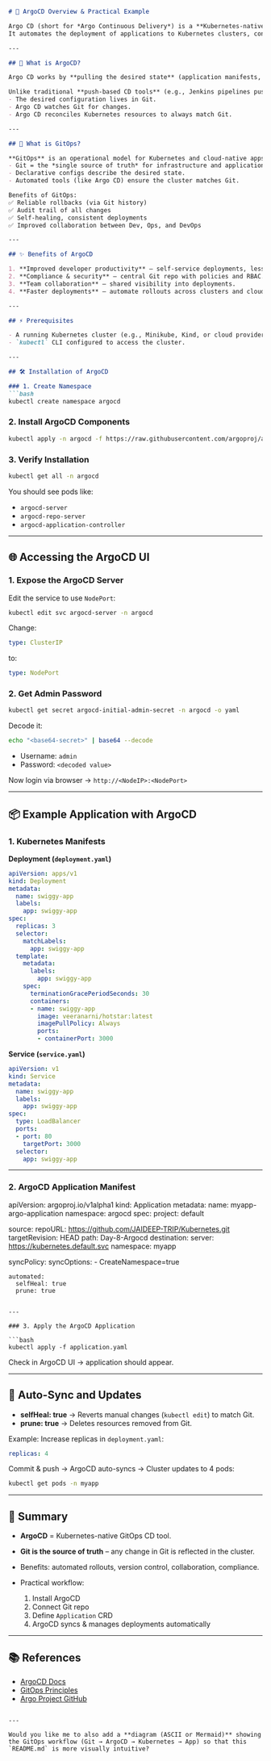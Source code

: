 
````markdown
# 🚀 ArgoCD Overview & Practical Example

Argo CD (short for *Argo Continuous Delivery*) is a **Kubernetes-native GitOps continuous deployment tool**.  
It automates the deployment of applications to Kubernetes clusters, continuously ensuring that the deployed state matches the Git repository state.

---

## 📖 What is ArgoCD?

Argo CD works by **pulling the desired state** (application manifests, Helm charts, or Kustomize configs) from Git repositories and applying them to Kubernetes.  

Unlike traditional **push-based CD tools** (e.g., Jenkins pipelines pushing to Kubernetes), Argo CD is **pull-based**:  
- The desired configuration lives in Git.  
- Argo CD watches Git for changes.  
- Argo CD reconciles Kubernetes resources to always match Git.  

---

## 🔹 What is GitOps?

**GitOps** is an operational model for Kubernetes and cloud-native apps:  
- Git = the *single source of truth* for infrastructure and applications.  
- Declarative configs describe the desired state.  
- Automated tools (like Argo CD) ensure the cluster matches Git.  

Benefits of GitOps:  
✅ Reliable rollbacks (via Git history)  
✅ Audit trail of all changes  
✅ Self-healing, consistent deployments  
✅ Improved collaboration between Dev, Ops, and DevOps  

---

## ✨ Benefits of ArgoCD

1. **Improved developer productivity** – self-service deployments, less manual work.  
2. **Compliance & security** – central Git repo with policies and RBAC.  
3. **Team collaboration** – shared visibility into deployments.  
4. **Faster deployments** – automate rollouts across clusters and clouds.  

---

## ⚡ Prerequisites

- A running Kubernetes cluster (e.g., Minikube, Kind, or cloud provider).  
- `kubectl` CLI configured to access the cluster.  

---

## 🛠️ Installation of ArgoCD

### 1. Create Namespace
```bash
kubectl create namespace argocd
````

### 2. Install ArgoCD Components

```bash
kubectl apply -n argocd -f https://raw.githubusercontent.com/argoproj/argo-cd/stable/manifests/install.yaml
```

### 3. Verify Installation

```bash
kubectl get all -n argocd
```

You should see pods like:

* `argocd-server`
* `argocd-repo-server`
* `argocd-application-controller`

---

## 🌐 Accessing the ArgoCD UI

### 1. Expose the ArgoCD Server

Edit the service to use `NodePort`:

```bash
kubectl edit svc argocd-server -n argocd
```

Change:

```yaml
type: ClusterIP
```

to:

```yaml
type: NodePort
```

### 2. Get Admin Password

```bash
kubectl get secret argocd-initial-admin-secret -n argocd -o yaml
```

Decode it:

```bash
echo "<base64-secret>" | base64 --decode
```

* Username: `admin`
* Password: `<decoded value>`

Now login via browser → `http://<NodeIP>:<NodePort>`

---

## 📦 Example Application with ArgoCD

### 1. Kubernetes Manifests

**Deployment (`deployment.yaml`)**

```yaml
apiVersion: apps/v1
kind: Deployment
metadata:
  name: swiggy-app
  labels:
    app: swiggy-app
spec:
  replicas: 3
  selector:
    matchLabels:
      app: swiggy-app
  template:
    metadata:
      labels:
        app: swiggy-app
    spec:
      terminationGracePeriodSeconds: 30
      containers:
      - name: swiggy-app
        image: veeranarni/hotstar:latest
        imagePullPolicy: Always
        ports:
        - containerPort: 3000
```

**Service (`service.yaml`)**

```yaml
apiVersion: v1
kind: Service
metadata:
  name: swiggy-app
  labels:
    app: swiggy-app
spec:
  type: LoadBalancer
  ports:
  - port: 80
    targetPort: 3000
  selector:
    app: swiggy-app
```

---

### 2. ArgoCD Application Manifest

apiVersion: argoproj.io/v1alpha1
kind: Application
metadata:
  name: myapp-argo-application
  namespace: argocd
spec:
  project: default

  source:
    repoURL: https://github.com/JAIDEEP-TRIP/Kubernetes.git
    targetRevision: HEAD
    path: Day-8-Argocd
  destination:
    server: https://kubernetes.default.svc
    namespace: myapp

  syncPolicy:
    syncOptions:
    - CreateNamespace=true

    automated:
      selfHeal: true
      prune: true
```

---

### 3. Apply the ArgoCD Application

```bash
kubectl apply -f application.yaml
```

Check in ArgoCD UI → application should appear.

---

## 🔄 Auto-Sync and Updates

* **selfHeal: true** → Reverts manual changes (`kubectl edit`) to match Git.
* **prune: true** → Deletes resources removed from Git.

Example: Increase replicas in `deployment.yaml`:

```yaml
replicas: 4
```

Commit & push → ArgoCD auto-syncs → Cluster updates to 4 pods:

```bash
kubectl get pods -n myapp
```

---

## 🎯 Summary

* **ArgoCD** = Kubernetes-native GitOps CD tool.
* **Git is the source of truth** – any change in Git is reflected in the cluster.
* Benefits: automated rollouts, version control, collaboration, compliance.
* Practical workflow:

  1. Install ArgoCD
  2. Connect Git repo
  3. Define `Application` CRD
  4. ArgoCD syncs & manages deployments automatically

---

## 📚 References

* [ArgoCD Docs](https://argo-cd.readthedocs.io/en/stable/)
* [GitOps Principles](https://www.gitops.tech/)
* [Argo Project GitHub](https://github.com/argoproj/argo-cd)

```

---

Would you like me to also add a **diagram (ASCII or Mermaid)** showing the GitOps workflow (Git → ArgoCD → Kubernetes → App) so that this `README.md` is more visually intuitive?
```
